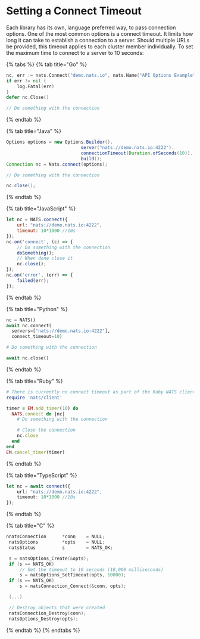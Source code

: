 # Setting a Connect Timeout

Each library has its own, language preferred way, to pass connection options. One of the most common options is a connect timeout. It limits how long it can take to establish a connection to a server. Should multiple URLs be provided, this timeout applies to each cluster member individually. To set the maximum time to connect to a server to 10 seconds:

{% tabs %}
{% tab title="Go" %}
```go
nc, err := nats.Connect("demo.nats.io", nats.Name("API Options Example"), nats.Timeout(10*time.Second))
if err != nil {
    log.Fatal(err)
}
defer nc.Close()

// Do something with the connection
```
{% endtab %}

{% tab title="Java" %}
```java
Options options = new Options.Builder().
                            server("nats://demo.nats.io:4222").
                            connectionTimeout(Duration.ofSeconds(10)). // Set timeout
                            build();
Connection nc = Nats.connect(options);

// Do something with the connection

nc.close();
```
{% endtab %}

{% tab title="JavaScript" %}
```javascript
let nc = NATS.connect({
    url: "nats://demo.nats.io:4222",
    timeout: 10*1000 //10s
});
nc.on('connect', (c) => {
    // Do something with the connection
    doSomething();
    // When done close it
    nc.close();
});
nc.on('error', (err) => {
    failed(err);
});
```
{% endtab %}

{% tab title="Python" %}
```python
nc = NATS()
await nc.connect(
  servers=["nats://demo.nats.io:4222"],
  connect_timeout=10)

# Do something with the connection

await nc.close()
```
{% endtab %}

{% tab title="Ruby" %}
```ruby
# There is currently no connect timeout as part of the Ruby NATS client API, but you can use a timer to mimic it.
require 'nats/client'

timer = EM.add_timer(10) do
  NATS.connect do |nc|
    # Do something with the connection

    # Close the connection
    nc.close
  end
end
EM.cancel_timer(timer)
```
{% endtab %}

{% tab title="TypeScript" %}
```typescript
let nc = await connect({
    url: "nats://demo.nats.io:4222",
    timeout: 10*1000 //10s
});
```
{% endtab %}

{% tab title="C" %}
```c
nnatsConnection      *conn    = NULL;
 natsOptions         *opts    = NULL;
 natsStatus          s        = NATS_OK;

 s = natsOptions_Create(&opts);
 if (s == NATS_OK)
     // Set the timeout to 10 seconds (10,000 milliseconds)
     s = natsOptions_SetTimeout(opts, 10000);
 if (s == NATS_OK)
     s = natsConnection_Connect(&conn, opts);

 (...)

 // Destroy objects that were created
 natsConnection_Destroy(conn);
 natsOptions_Destroy(opts);
```
{% endtab %}
{% endtabs %}

